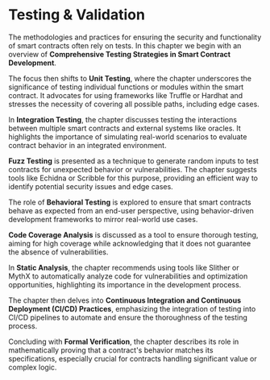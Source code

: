 # Testing & Validation

The methodologies and practices for ensuring the security and functionality of smart contracts often rely on tests. In this chapter we begin with an overview of **Comprehensive Testing Strategies in Smart Contract Development**.

The focus then shifts to **Unit Testing**, where the chapter underscores the significance of testing individual functions or modules within the smart contract. It advocates for using frameworks like Truffle or Hardhat and stresses the necessity of covering all possible paths, including edge cases.

In **Integration Testing**, the chapter discusses testing the interactions between multiple smart contracts and external systems like oracles. It highlights the importance of simulating real-world scenarios to evaluate contract behavior in an integrated environment.

**Fuzz Testing** is presented as a technique to generate random inputs to test contracts for unexpected behavior or vulnerabilities. The chapter suggests tools like Echidna or Scribble for this purpose, providing an efficient way to identify potential security issues and edge cases.

The role of **Behavioral Testing** is explored to ensure that smart contracts behave as expected from an end-user perspective, using behavior-driven development frameworks to mirror real-world use cases.

**Code Coverage Analysis** is discussed as a tool to ensure thorough testing, aiming for high coverage while acknowledging that it does not guarantee the absence of vulnerabilities.

In **Static Analysis**, the chapter recommends using tools like Slither or MythX to automatically analyze code for vulnerabilities and optimization opportunities, highlighting its importance in the development process.

The chapter then delves into **Continuous Integration and Continuous Deployment (CI/CD) Practices**, emphasizing the integration of testing into CI/CD pipelines to automate and ensure the thoroughness of the testing process.

Concluding with **Formal Verification**, the chapter describes its role in mathematically proving that a contract's behavior matches its specifications, especially crucial for contracts handling significant value or complex logic.